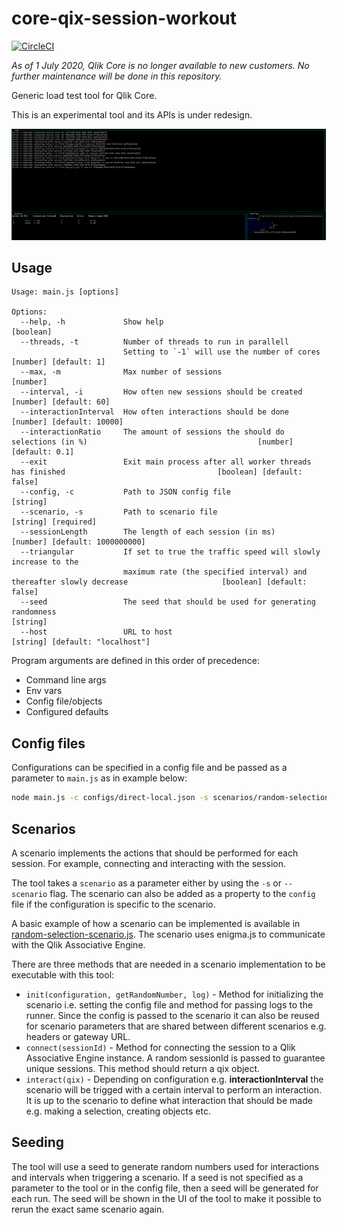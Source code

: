 # core-qix-session-workout

[![CircleCI](https://circleci.com/gh/qlik-oss/core-qix-session-workout.svg?style=svg)](https://circleci.com/gh/qlik-oss/core-qix-session-workout)

*As of 1 July 2020, Qlik Core is no longer available to new customers. No further maintenance will be done in this repository.*

Generic load test tool for Qlik Core.

This is an experimental tool and its APIs is under redesign.

![screenshot](./screenshot.png)

## Usage

```code
Usage: main.js [options]

Options:
  --help, -h             Show help                                                                                                 [boolean]
  --threads, -t          Number of threads to run in parallell
                         Setting to `-1` will use the number of cores                                                  [number] [default: 1]
  --max, -m              Max number of sessions                                                                                     [number]
  --interval, -i         How often new sessions should be created                                                     [number] [default: 60]
  --interactionInterval  How often interactions should be done                                                     [number] [default: 10000]
  --interactionRatio     The amount of sessions the should do selections (in %)                                      [number] [default: 0.1]
  --exit                 Exit main process after all worker threads has finished                                  [boolean] [default: false]
  --config, -c           Path to JSON config file                                                                                   [string]
  --scenario, -s         Path to scenario file                                                                           [string] [required]
  --sessionLength        The length of each session (in ms)                                                   [number] [default: 1000000000]
  --triangular           If set to true the traffic speed will slowly increase to the
                         maximum rate (the specified interval) and thereafter slowly decrease                     [boolean] [default: false]
  --seed                 The seed that should be used for generating randomness                                                     [string]
  --host                 URL to host                                                                         [string] [default: "localhost"]
```

Program arguments are defined in this order of precedence:

- Command line args
- Env vars
- Config file/objects
- Configured defaults

## Config files

Configurations can be specified in a config file and be passed as a parameter to `main.js` as in example below:

```bash
node main.js -c configs/direct-local.json -s scenarios/random-selection-scenario.js
```

## Scenarios

A scenario implements the actions that should be performed for each session. For example, connecting and interacting
with the session.

The tool takes a `scenario` as a parameter either by using the `-s` or `--scenario` flag. The scenario can also be added
as a property to the `config` file if the configuration is specific to the scenario.

A basic example of how a scenario can be implemented is available in [random-selection-scenario.js](./scenarios/random-selection-scenario.js).
The scenario uses enigma.js to communicate with the Qlik Associative Engine.

There are three methods that are needed in a scenario implementation to be executable with this tool:

- `init(configuration, getRandomNumber, log)` - Method for initializing the scenario i.e. setting the config file and
  method for passing logs to the runner. Since the config is passed to the scenario it can also be reused for scenario
  parameters that are shared between different scenarios e.g. headers or gateway URL.
- `connect(sessionId)` - Method for connecting the session to a Qlik Associative Engine instance.
  A random sessionId is passed to guarantee unique sessions. This method should return a qix object.
- `interact(qix)` - Depending on configuration e.g. **interactionInterval** the scenario will be trigged with a certain
  interval to perform an interaction. It is up to the scenario to define what interaction that should be made e.g.
  making a selection, creating objects etc.

## Seeding

The tool will use a seed to generate random numbers used for interactions and intervals when triggering a scenario.
If a seed is not specified as a parameter to the tool or in the config file, then a seed will be generated for each run.
The seed will be shown in the UI of the tool to make it possible to rerun the exact same scenario again.
